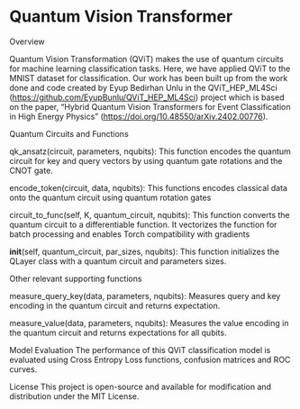 # Quantum Vision Transformer

Overview

Quantum Vision Transformation (QViT) makes the use of quantum circuits for machine learning classification tasks. 
Here, we have applied QViT to the MNIST dataset for classification. Our work has been built up from the work 
done and code created by Eyup Bedirhan Unlu in the QViT_HEP_ML4Sci (https://github.com/EyupBunlu/QViT_HEP_ML4Sci) project 
which is based on the paper, “Hybrid Quantum Vision Transformers for Event Classification in High Energy Physics”
(https://doi.org/10.48550/arXiv.2402.00776).

Quantum Circuits and Functions

qk_ansatz(circuit, parameters, nqubits): 
This function encodes the quantum circuit for key and query vectors by using quantum gate rotations and the CNOT gate.

encode_token(circuit, data, nqubits):
This functions encodes classical data onto the quantum circuit using quantum rotation gates

circuit_to_func(self, K, quantum_circuit, nqubits):
This function converts the quantum circuit to a differentiable function. It vectorizes the function for batch 
processing and enables Torch compatibility with gradients

__init__(self, quantum_circuit, par_sizes, nqubits):
This function initializes the QLayer class with a quantum circuit and parameters sizes.

Other relevant supporting functions

measure_query_key(data, parameters, nqubits):
Measures query and key encoding in the quantum circuit and returns expectation.

measure_value(data, parameters, nqubits):
Measures the value encoding in the quantum circuit and returns expectations for all qubits.


Model Evaluation
The performance of this QViT classification model is evaluated using Cross Entropy Loss functions, 
confusion matrices and ROC curves.


License
This project is open-source and available for modification and distribution under the MIT License.
